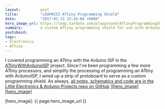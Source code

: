 ```yaml
---
layout:         post
title:          "LEAP#253 ATtiny Programming Shield"
date:           "2017-02-13 15:18:04 +0800"
hero_image_url: https://leap.tardate.com/playground/ATtinyProgrammingShield/assets/ATtinyProgrammingShield_build.jpg
summary:        a custom ATtiny programming shield for use with Arduino ISP
youtubeid:
tags:
- Electronics
- ATtiny
---
```


I covered programming an ATtiny with the Arduino ISP in the
[ATtinyWithArduinoISP](https://github.com/tardate/LittleArduinoProjects/blob/master/playground/ATtinyWithArduinoISP) project.
Since I've been programming a few more ATtiny processors, and simplify the processing of programming an ATtiny with ArduinoISP, I wired up a strip of protoboard to serve as a custom programming shield.
As always, [all notes, schematics and code are in the Little Electronics & Arduino Projects repo on GitHub][project]
[![hero_image][hero_image]][project]

[leap]: https://leap.tardate.com
[project]: https://github.com/tardate/LittleArduinoProjects/tree/master/playground/ATtinyProgrammingShield
[hero_image]: {{ page.hero_image_url }}
